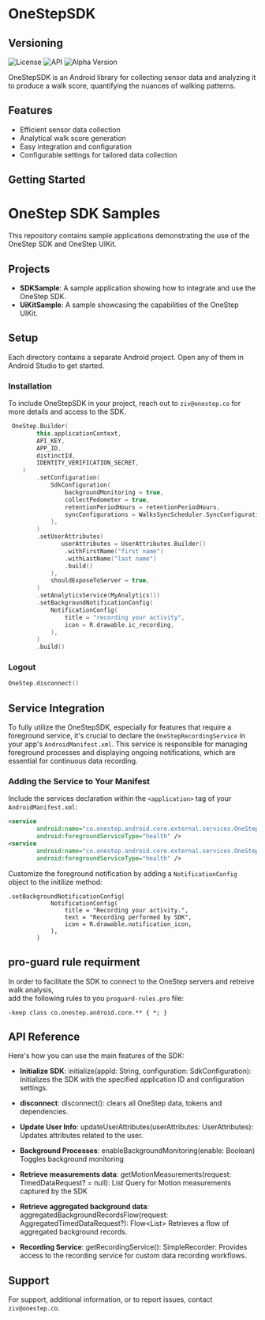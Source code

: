 # OneStepSDK

## Versioning

![License](https://img.shields.io/badge/license-Apache%202.0-blue.svg)
![API](https://img.shields.io/badge/API-26%2B-brightgreen.svg)
![Alpha Version](https://img.shields.io/badge/beta-0.6.10-red.svg)

OneStepSDK is an Android library for collecting sensor data and analyzing it to produce a walk score, quantifying the nuances of walking patterns.

## Features

- Efficient sensor data collection
- Analytical walk score generation
- Easy integration and configuration
- Configurable settings for tailored data collection

## Getting Started

# OneStep SDK Samples

This repository contains sample applications demonstrating the use of the OneStep SDK and OneStep UIKit.

## Projects

- **SDKSample**: A sample application showing how to integrate and use the OneStep SDK.
- **UiKitSample**: A sample showcasing the capabilities of the OneStep UIKit.

## Setup

Each directory contains a separate Android project. Open any of them in Android Studio to get started.



### Installation
To include OneStepSDK in your project, reach out to `ziv@onestep.co` for more details and access to the SDK.



```kotlin
 OneStep.Builder(
        this.applicationContext,
        API_KEY,
        APP_ID,
        distinctId,
        IDENTITY_VERIFICATION_SECRET,
    )
        .setConfiguration(
            SdkConfiguration(
                backgroundMonitoring = true,
                collectPedometer = true,
                retentionPeriodHours = retentionPeriodHours,
                syncConfigurations = WalksSyncScheduler.SyncConfigurations.Enhanced,
            ),
        )
        .setUserAttributes(
               userAttributes = UserAttributes.Builder()
                .withFirstName("first name")
                .withLastName("last name")
                .build()
            ),
            shouldExposeToServer = true,
        )
        .setAnalyticsService(MyAnalytics())
        .setBackgroundNotificationConfig(
            NotificationConfig(
                title = "recording your activity",
                icon = R.drawable.ic_recording,
            ),
        )
        .build()
```

### Logout
```kotlin
OneStep.disconnect()
```

## Service Integration

To fully utilize the OneStepSDK, especially for features that require a foreground service, it's crucial to declare the `OneStepRecordingService` in your app's `AndroidManifest.xml`. This service is responsible for managing foreground processes and displaying ongoing notifications, which are essential for continuous data recording.

### Adding the Service to Your Manifest

Include the services declaration within the `<application>` tag of your `AndroidManifest.xml`:

```xml
<service
        android:name="co.onestep.android.core.external.services.OneStepRecordingService"
        android:foregroundServiceType="health" />
<service
        android:name="co.onestep.android.core.external.services.OneStepForegroundService"
        android:foregroundServiceType="health" />
```

Customize the foreground notification by adding a `NotificationConfig` object to the initilize method:
```
.setBackgroundNotificationConfig(
            NotificationConfig(
                title = "Recording your activity.",
                text = "Recording performed by SDK",
                icon = R.drawable.notification_icon,
            ),
        )
```

## pro-guard rule requirment
In order to facilitate the SDK to connect to the OneStep servers and retreive walk analysis,  
add the following rules to you `proguard-rules.pro` file:

`-keep class co.onestep.android.core.** { *; } `

## API Reference

Here's how you can use the main features of the SDK:

- **Initialize SDK**: initialize(appId: String, configuration: SdkConfiguration):
  Initializes the SDK with the specified application ID and configuration settings.

- **disconnect**: disconnect():
  clears all OneStep data, tokens and dependencies.

- **Update User Info**: updateUserAttributes(userAttributes: UserAttributes):
  Updates attributes related to the user.

- **Background Processes**: enableBackgroundMonitoring(enable: Boolean)
  Toggles background monitoring

- **Retrieve measurements data**: getMotionMeasurements(request: TimedDataRequest? = null): List<MotionMeasurement>
  Query for Motion measurements captured by the SDK

- **Retrieve aggregated background data**: aggregatedBackgroundRecordsFlow(request: AggregatedTimedDataRequest?): Flow<List<AggregatedBackgroundActivity>>
  Retrieves a flow of aggregated background records.

- **Recording Service**: getRecordingService(): SimpleRecorder:
  Provides access to the recording service for custom data recording workflows.

## Support

For support, additional information, or to report issues, contact `ziv@onestep.co`.
